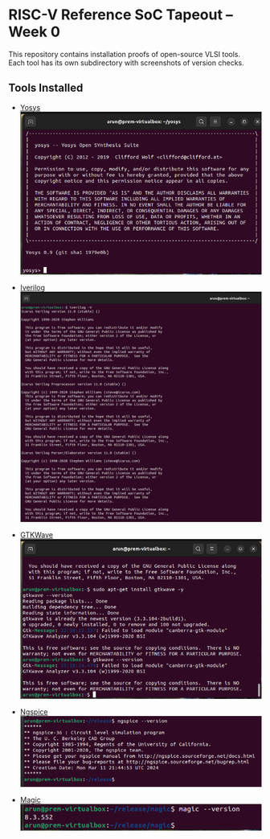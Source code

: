 # RISC-V Reference SoC Tapeout – Week 0

This repository contains installation proofs of open-source VLSI tools.  
Each tool has its own subdirectory with screenshots of version checks.

## Tools Installed

- [Yosys](./Yosys)  
  ![yosys](./Yosys/yosys.png)

- [Iverilog](./Iverilog)  
  ![iverilog](./Iverilog/iverilog.png)

- [GTKWave](./GTKWave)  
  ![gtkwave](./GTKWave/gtkwave.png)

- [Ngspice](./Ngspice)  
  ![ngspice](./Ngspice/ngspice.png)

- [Magic](./Magic)  
  ![magic](./Magic/magic.png)
